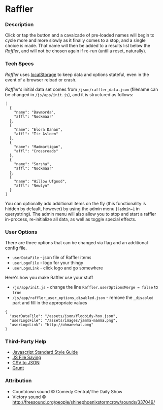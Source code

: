 # Raffler

### Description
Click or tap the button and a cavalcade of pre-loaded names will begin to cycle more and more slowly as it finally comes to a stop, and a single choice is made. That name will then be added to a results list below the *Raffler*, and will not be chosen again if re-run (until a reset, naturally).

### Tech Specs
*Raffler* uses [localStorage](https://developer.mozilla.org/en-US/docs/Web/API/Window/localStorage) to keep data and options stateful, even in the event of a browser reload or crash.

*Raffler's* initial data set comes from `/json/raffler_data.json` (filename can be changed in `/js/app/init.js`), and it is structured as follows:

```
[
  {
    "name": "Bavmorda",
    "affl": "Nockmaar"
  },
  {
    "name": "Elora Danan",
    "affl": "Tir Asleen"
  },
  {
    "name": "Madmartigan",
    "affl": "Crossroads"
  },
  {
    "name": "Sorsha",
    "affl": "Nockmaar"
  },
  {
    "name": "Willow Ufgood",
    "affl": "Newlyn"
  }
]
```
You can optionally add additional items on the fly (this functionality is hidden by default, however) by using the admin menu (`?admin=1` in querystring). The admin menu will also allow you to stop and start a raffler in-process, re-initialize all data, as well as toggle special effects.

### User Options
There are three options that can be changed via flag and an additional config file.

* `userDataFile` - json file of Raffler items
* `userLogoFile` - logo for your thingy
* `userLogoLink` - click logo and go somewhere

Here's how you make Raffler use your stuff
* `/js/app/init.js` - change the line `Raffler.userOptionsMerge = false` to `true`
* `/js/app/raffler_user_options_disabled.json` - remove the `_disabled` part and fill in the appropriate values

```
{
  "userDataFile": "/assets/json/floobidy-hoo.json",
  "userLogoFile": "/assets/images/jamma-mamma.png",
  "userLogoLink": "http://ohmanwhat.omg"
}
```

### Third-Party Help
* [Javascript Standard Style Guide](https://github.com/standard/standard)
* [JS File Saving](https://github.com/eligrey/FileSaver.js)
* [CSV to JSON](https://github.com/Keyang/node-csvtojson)
* [Grunt](https://github.com/gruntjs/grunt)

### Attribution
* Countdown sound &copy; Comedy Central/The Daily Show
* Victory sound &copy; http://freesound.org/people/shinephoenixstormcrow/sounds/337049/
